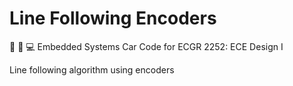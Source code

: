 # Line Following Encoders
:car: :robot: :computer:  Embedded Systems Car Code for ECGR 2252: ECE Design I 

Line following algorithm using encoders
